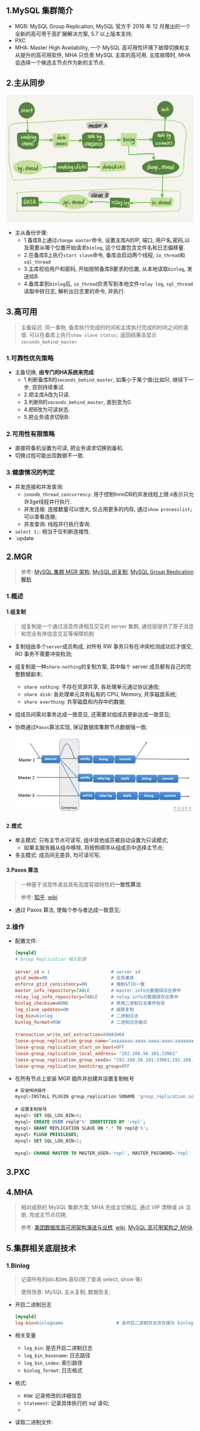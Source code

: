 ## 1.MySQL 集群简介

- MGR: MySQL Group Replication, MySQL 官方于 2016 年 12 月推出的一个全新的高可用于高扩展解决方案, 5.7 以上版本支持;
- PXC
- MHA: Master High Availability, 一个 MySQL 高可用性环境下故障切换和主从提升的高可用软件, MHA 只负责 MySQL 主库的高可用. 主库故障时, MHA 会选择一个候选主节点作为新的主节点.

## 2.主从同步

![主从同步](./image/主从同步.jpg)

- 主从备份步骤:
    - 1.备库B上通过`change master`命令, 设置主库A的IP, 端口, 用户名,密码,以及需要从哪个位置开始请求`binlog`, 这个位置包含文件名和日志偏移量.
    - 2.在备库B上执行`start slave`命令, 备库会启动两个线程, `io_thread`和`sql_thread`
    - 3.主库校验用户和密码, 开始按照备库B要求的位置, 从本地读取`binlog`, 发送给B.
    - 4.备库拿到`binlog`后, `io_thread`负责写到本地文件`relay log`, `sql_thread`读取中转日志, 解析出日志里的命令, 并执行. 

## 3.高可用

> 主备延迟: 同一事物, 备库执行完成的时间和主库执行完成的时间之间的差值. 可以在备库上执行`show slave status;` 返回结果会显示`seconds_behind_master`

### 1.可靠性优先策略

- 主备切换, **由专门的HA系统来完成**:
    - 1.判断备库B的`seconds_behind_master`, 如果小于某个值(比如5), 继续下一步, 否则持续重试.
    - 2.把主库A改为只读.
    - 3.判断B的`seconds_behind_master`, 直到变为0.
    - 4.把B改为可读状态.
    - 5.把业务请求切到B.

### 2.可用性有限策略

- 直接将备机设置为可读, 把业务请求切换到备机.
- 切换过程可能出现数据不一致.

### 3.健康情况的判定

- 并发连接和并发查询: 
    - `innodb_thread_concurrency`: 用于控制InnoDB的并发线程上限.`0`表示只允许3ge线程并行执行.
    - 并发连接: 连接数量可以很大, 仅占用更多的内存, 通过`show processlist;`可以查看连接;
    - 并发查询: 线程并行执行查询.
- `select 1;`: 相当于仅判断连接性.
- `update 

## 2.MGR

> 参考: [MySQL 集群 MGR 架构](<[https://www.93bok.com/MySQL%E9%9B%86%E7%BE%A4MGR%E6%9E%B6%E6%9E%84for%E5%8D%95%E4%B8%BB%E6%A8%A1%E5%BC%8F/](https://www.93bok.com/MySQL集群MGR架构for单主模式/)>), [MySQL 组复制](https://dev.mysql.com/doc/refman/5.7/en/group-replication.html), [MySQL Group Replication 解析](https://bbs.huaweicloud.com/blogs/115356)

### 1.概述

#### 1.组复制

> 组复制是一个通过消息传递相互交互的 server 集群, 通信层提供了原子消息和完全有序信息交互等保障机制

- 复制组由多个`server`成员构成, 对所有 RW 事务只有在冲突检测成功后才提交, RO 事务不需要冲突检测;

- 组复制是一种`share-nothing`的复制方案, 其中每个 server 成员都有自己的完整数据副本;

  - `share nothing`: 不存在资源共享, 各处理单元通过协议通信;
  - `share disk`: 各处理单元具有私有的 CPU, Memory, 共享磁盘系统;
  - `share everthing`: 共享磁盘和内存中的数据;

- 组成员间需对事务达成一致意见, 还需要对组成员更新达成一致意见;

- 协商通过`Paxos`算法实现, 保证数据库集群节点数据强一致;

  ![MGR](./image/mgr.png)

#### 2.模式

- 单主模式: 只有主节点可读写, 组中其他成员被自动设置为只读模式;
  - 如果主服务器从组中移除, 将按照顺序从组成员中选择主节点;
- 多主模式: 成员间无差异, 均可读可写;

#### 3.Paxos 算法

> 一种基于消息传递且具有高度容错特性的**一致性算法**
>
> 参考: [知乎](https://www.zhihu.com/question/19787937), [wiki](<[https://zh.wikipedia.org/wiki/Paxos%E7%AE%97%E6%B3%95](https://zh.wikipedia.org/wiki/Paxos算法)>)

- 通过 Paxos 算法, 使每个参与者达成一致意见;

### 2.操作

- 配置文件:

  ```ini
  [mysqld]
  # Group Replication 相关配置

  server_id = 1                       # server id
  gtid_mode=ON                        # 全局事务
  enforce_gtid_consistency=ON         # 强制GTID一致
  master_info_repository=TABLE        # master.info元数据保存在表中
  relay_log_info_repository=TABLE     # relay.info元数据保存在表中
  binlog_checksum=NONE                # 禁用二进制日志事件校验
  log_slave_updates=ON                # 级联复制
  log_bin=binlog                      # 二进制日志
  binlog_format=ROW                   # 二进制日志格式

  transaction_write_set_extraction=XXHASH64
  loose-group_replication_group_name="aaaaaaaa-aaaa-aaaa-aaaa-aaaaaaaaaaaa" # 组名
  loose-group_replication_start_on_boot=OFF                                 # server启动时, 不自动启动组复制
  loose-group_replication_local_address= "192.168.56.101:33061"             # 本机的组传入连接
  loose-group_replication_group_seeds= "192.168.56.101:33061,192.168.56.102:33061,192.168.56.103:33061"          # 组成员
  loose-group_replication_bootstrap_group=OFF                               # 不启用引导组
  ```

- 在所有节点上安装 MGR 插件并创建并设置复制帐号

  ```sql
  # 安装MGR插件
  mysql>INSTALL PLUGIN group_replication SONAME 'group_replication.so';

  # 设置复制账号
  mysql> SET SQL_LOG_BIN=0;
  mysql> CREATE USER repl@'%' IDENTIFIED BY 'repl';
  mysql> GRANT REPLICATION SLAVE ON *.* TO repl@'%';
  mysql> FLUSH PRIVILEGES;
  mysql> SET SQL_LOG_BIN=1;

  mysql> CHANGE MASTER TO MASTER_USER='repl', MASTER_PASSWORD='repl' FOR CHANNEL 'group_replication_recovery';
  ```

## 3.PXC

## 4.MHA

> 相对成熟的 MySQL 集群方案, MHA 完成主切换后, 通过 VIP 漂移或 zk 注册, 完成主节点切换;
>
> 参考: [美团数据库高可用架构演进与设想](https://tech.meituan.com/2017/06/29/database-availability-architecture.html), [wiki](https://github.com/yoshinorim/mha4mysql-manager/wiki/Overview), [MySQL 高可用架构之 MHA](https://www.cnblogs.com/gomysql/p/3675429.html)

## 5.集群相关底层技术

### 1.Binlog

> 记录所有的`DDL`和`DML`语句(除了查询 select, show 等)
>
> 使用场景: MySQL 主从复制, 数据恢复;

- 开启二进制日志

  ```ini
  [mysqld]
  log-bin=binlogname                    # 会开启二进制日志并存储为 binlogname.00000x 文件
  ```

- 相关变量

  - `log_bin`: 是否开启二进制日志
  - `log_bin_basename`: 日志路径
  - `log_bin_index`: 索引路径
  - `binlog_format`: 日志格式

- 格式:

  - `ROW`: 记录修改的详细信息
  - `Statement`: 记录具体执行的 sql 语句;
  -

- 读取二进制文件:
